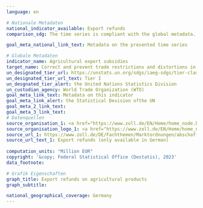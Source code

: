 ```yaml
---
language: en    

# Nationale Metadaten    
national_indicator_available: Export refunds    
comparison_sdg: The time series is compliant with the global metadata.    

goal_meta_national_link_text: Metadata on the presented time series    

# Globale Metadaten    
indicator_name: Agricultural export subsidies    
target_name: Correct and prevent trade restrictions and distortions in world agricultural markets, including through the parallel elimination of all forms of agricultural export subsidies and all export measures with equivalent effect, in accordance with the mandate of the Doha Development Round    
un_designated_tier_url: https://unstats.un.org/sdgs/iaeg-sdgs/tier-classification/    
un_designated_tier_url_text: Tier I    
un_desgnated_tier_alert: the United Nations Statistics Division    
un_custodian_agency: World Trade Organization (WTO)    
goal_meta_link_text: Metadata on this indicator    
goal_meta_link_alert: the Statistical Devision ofthe UN    
goal_meta_2_link_text:     
goal_meta_3_link_text:         
# Datenquellen
source_organisation_1: <a href="https://www.zoll.de/EN/Home/home_node.html" target="_blank"> Central Customs Authority </a>
source_organisation_logo_1: <a href="https://www.zoll.de/EN/Home/home_node.html" target="_blank"><img src="https://g205sdgs.github.io/sdg-indicators/public/OrgImgEn/zoll.png" alt="Logo zoll" style="height:60px; width:148px"/></a>
source_url_1: https://www.zoll.de/DE/Fachthemen/Marktordnungen/abschaffung_ausfuhrerstattung.html?nn=297020&faqCalledDoc=297020
source_url_text_1: Export refunds (only available in German)
    
computation_units: "Million EUR"    
copyright: '&copy; Federal Statistical Office (Destatis), 2023'    
data_footnote:     

# Grafik Eigenschaften    
graph_title: Export refunds on agricultural products
graph_subtitle:     

national_geographical_coverage: Germany    
---
```


<span></span>
